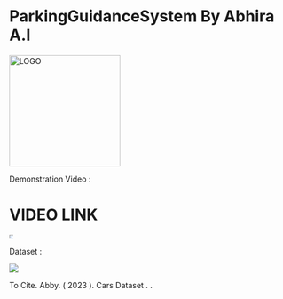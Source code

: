 # ParkingGuidanceSystem By Abhira A.I

<img width="200" alt="LOGO" src="https://github.com/abby1712/ParkingGuidanceSystem/assets/72368959/2fd444a1-b95f-4ead-9ad5-4b6dc90c5ea3">


Demonstration Video : 

# VIDEO LINK
<a href="https://youtu.be/Ylt108M4sy0">
    <img src="https://cdn.icon-icons.com/icons2/2530/PNG/512/youtube_button_icon_151827.png" style="max-width: 7px; max-height: 7px;"></img>
</a>

<br>


Dataset : 

<a href="https://universe.roboflow.com/abby/cars-ggvem">
    <img src="https://app.roboflow.com/images/download-dataset-badge.svg" style="max-width: 20px; max-height: 20px;"></img>
</a>


To Cite. 
Abby. ( 2023 ). Cars Dataset . . 
